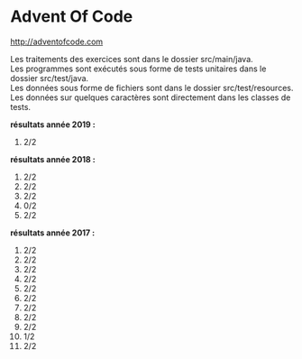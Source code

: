 # Advent Of Code

http://adventofcode.com

Les traitements des exercices sont dans le dossier src/main/java.  
Les programmes sont exécutés sous forme de tests unitaires dans le dossier src/test/java.  
Les données sous forme de fichiers sont dans le dossier src/test/resources.  
Les données sur quelques caractères sont directement dans les classes de tests.

**résultats année 2019 :**
1. 2/2

**résultats année 2018 :**
1. 2/2
2. 2/2
3. 2/2
4. 0/2
5. 2/2

**résultats année 2017 :**
1. 2/2
2. 2/2
3. 2/2
4. 2/2
5. 2/2
6. 2/2
7. 2/2
8. 2/2
9. 2/2
10. 1/2
11. 2/2
